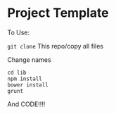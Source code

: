 # Project Template

To Use:

`git clone` This repo/copy all files

Change names

```
cd lib
npm install
bower install
grunt
```

And CODE!!!!
